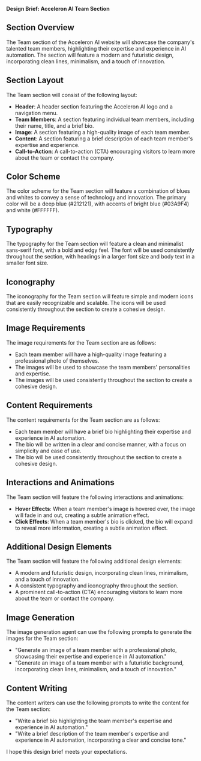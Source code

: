 **Design Brief: Acceleron AI Team Section**

**Section Overview**
----------------

The Team section of the Acceleron AI website will showcase the company's talented team members, highlighting their expertise and experience in AI automation. The section will feature a modern and futuristic design, incorporating clean lines, minimalism, and a touch of innovation.

**Section Layout**
----------------

The Team section will consist of the following layout:

* **Header**: A header section featuring the Acceleron AI logo and a navigation menu.
* **Team Members**: A section featuring individual team members, including their name, title, and a brief bio.
* **Image**: A section featuring a high-quality image of each team member.
* **Content**: A section featuring a brief description of each team member's expertise and experience.
* **Call-to-Action**: A call-to-action (CTA) encouraging visitors to learn more about the team or contact the company.

**Color Scheme**
----------------

The color scheme for the Team section will feature a combination of blues and whites to convey a sense of technology and innovation. The primary color will be a deep blue (#212121), with accents of bright blue (#03A9F4) and white (#FFFFFF).

**Typography**
------------

The typography for the Team section will feature a clean and minimalist sans-serif font, with a bold and edgy feel. The font will be used consistently throughout the section, with headings in a larger font size and body text in a smaller font size.

**Iconography**
-------------

The iconography for the Team section will feature simple and modern icons that are easily recognizable and scalable. The icons will be used consistently throughout the section to create a cohesive design.

**Image Requirements**
-------------------

The image requirements for the Team section are as follows:

* Each team member will have a high-quality image featuring a professional photo of themselves.
* The images will be used to showcase the team members' personalities and expertise.
* The images will be used consistently throughout the section to create a cohesive design.

**Content Requirements**
----------------------

The content requirements for the Team section are as follows:

* Each team member will have a brief bio highlighting their expertise and experience in AI automation.
* The bio will be written in a clear and concise manner, with a focus on simplicity and ease of use.
* The bio will be used consistently throughout the section to create a cohesive design.

**Interactions and Animations**
---------------------------

The Team section will feature the following interactions and animations:

* **Hover Effects**: When a team member's image is hovered over, the image will fade in and out, creating a subtle animation effect.
* **Click Effects**: When a team member's bio is clicked, the bio will expand to reveal more information, creating a subtle animation effect.

**Additional Design Elements**
--------------------------------

The Team section will feature the following additional design elements:

* A modern and futuristic design, incorporating clean lines, minimalism, and a touch of innovation.
* A consistent typography and iconography throughout the section.
* A prominent call-to-action (CTA) encouraging visitors to learn more about the team or contact the company.

**Image Generation**
-------------------

The image generation agent can use the following prompts to generate the images for the Team section:

* "Generate an image of a team member with a professional photo, showcasing their expertise and experience in AI automation."
* "Generate an image of a team member with a futuristic background, incorporating clean lines, minimalism, and a touch of innovation."

**Content Writing**
-------------------

The content writers can use the following prompts to write the content for the Team section:

* "Write a brief bio highlighting the team member's expertise and experience in AI automation."
* "Write a brief description of the team member's expertise and experience in AI automation, incorporating a clear and concise tone."

I hope this design brief meets your expectations.